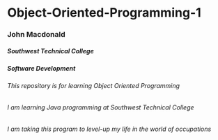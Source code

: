 # Object-Oriented-Programming-1

### John Macdonald

##### Southwest Technical College

##### Software Development

###### This repository is for learning Object Oriented Programming

###### I am learning Java programming at Southwest Technical College

###### I am taking this program to level-up my life in the world of occupations
